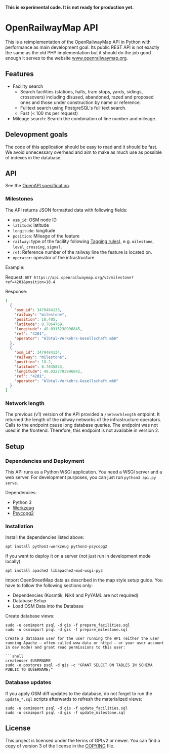 **This is experimental code. It is not ready for production yet.**

# OpenRailwayMap API

This is a reimplementation of the OpenRailwayMap API in Python with performance as main development goal.
Its public REST API is not exactly the same as the old PHP implementation but it should do the job good enough
it serves to the website www.openrailwaymap.org.

## Features

* Facility search
  * Search facilities (stations, halts, tram stops, yards, sidings, crossovers) including disused, abandoned,
    razed and proposed ones and those under construction by name or reference.
  * Fulltext search using PostgreSQL's full text search.
  * Fast (< 100 ms per request)
* Mileage search: Search the combination of line number and mileage.

## Delevopment goals

The code of this application should be easy to read and it should be fast. We avoid unnecessary overhead
and aim to make as much use as possible of indexes in the database.

## API

See the [OpenAPI specification](openapi.yaml).


### Milestones

The API returns JSON formatted data with following fields:

  * `osm_id`: OSM node ID
  * `latitude`: latitude
  * `longitude`: longitude
  * `position`: Mileage of the feature
  * `railway`: type of the facility following [Tagging rules](https://wiki.openstreetmap.org/wiki/OpenRailwayMap/Tagging#Operating_Sites)), e.g. `milestone`, `level_crossing`, `signal`.
  * `ref`: Reference number of the railway line the feature is located on.
  * `operator`: operator of the infrastructure

Example:

Request: `GET https://api.openrailwaymap.org/v2/milestone?ref=4201&position=18.4`

Response:

```json
[
  {
    "osm_id": 3479484133,
    "railway": "milestone",
    "position": 18.405,
    "latitude": 8.7064769,
    "longitude": 49.0315238996845,
    "ref": "4201",
    "operator": "Albtal-Verkehrs-Gesellschaft mbH"
  },
  {
    "osm_id": 3479484134,
    "railway": "milestone",
    "position": 18.2,
    "latitude": 8.7045853,
    "longitude": 49.0327703996842,
    "ref": "4201",
    "operator": "Albtal-Verkehrs-Gesellschaft mbH"
  }
]
```

### Network length

The previous (v1) version of the API provided a `/networklength` entpoint. It returned the length of the railway networks of the infrastructure operators.
Calls to the endpoint cause long database queries. The endpoint was not used in the frontend. Therefore, this endpoint is not available in version 2.

## Setup

### Dependencies and Deployment

This API runs as a Python WSGI application. You need a WSGI server and a web server. For development
purposes, you can just run `python3 api.py serve`.

Dependencies:

* Python 3
* [Werkzeug](https://werkzeug.palletsprojects.com/)
* [Psycopg2](https://www.psycopg.org/docs/)

### Installation

Install the dependencies listed above:

```shell
apt install python3-werkzeug python3-psycopg2
```

If you want to deploy it on a server (not just run in development mode locally):

```shell
apt install apache2 libapache2-mod-wsgi-py3
```

Import OpenStreetMap data as described in the map style setup guide. You have to follow the following sections only:

* Dependencies (Kosmtik, Nik4 and PyYAML are not required)
* Database Setup
* Load OSM Data into the Database

Create database views:

```shell
sudo -u osmimport psql -d gis -f prepare_facilities.sql
sudo -u osmimport psql -d gis -f prepare_milestone.sql

Create a database user for the user running the API (either the user running Apache – often called www-data or httpd – or your user account in dev mode) and grant read permissions to this user:

```shell
createuser $USERNAME
sudo -u postgres psql -d gis -c "GRANT SELECT ON TABLES IN SCHEMA PUBLIC TO $USERNAME;"
```

### Database updates

If you apply OSM diff updates to the database, do not forget to run the `update_*.sql` scripts afterwards to refresh the materialized views:

```shell
sudo -u osmimport psql -d gis -f update_facilities.sql
sudo -u osmimport psql -d gis -f update_milestone.sql
```

## License

This project is licensed under the terms of GPLv2 or newer. You can find a copy of version 3 of the license in the [COPYING](COPYING) file.
